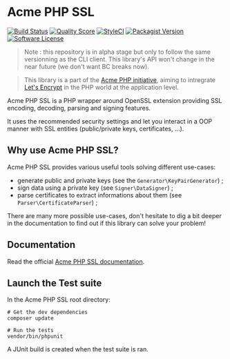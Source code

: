 Acme PHP SSL
============

[![Build Status](https://img.shields.io/travis/acmephp/ssl/master.svg?style=flat-square)](https://travis-ci.org/acmephp/ssl)
[![Quality Score](https://img.shields.io/scrutinizer/g/acmephp/ssl.svg?style=flat-square)](https://scrutinizer-ci.com/g/acmephp/ssl)
[![StyleCI](https://styleci.io/repos/51226077/shield)](https://styleci.io/repos/51226077)
[![Packagist Version](https://img.shields.io/packagist/v/acmephp/ssl.svg?style=flat-square)](https://packagist.org/packages/acmephp/ssl)
[![Software License](https://img.shields.io/badge/license-MIT-brightgreen.svg?style=flat-square)](LICENSE)

> Note : this repository is in alpha stage but only to follow the same versionning as the CLI
> client. This library's API won't change in the near future (we don't want BC breaks now).

> This library is a part of the [Acme PHP initiative](https://github.com/acmephp),
> aiming to intregrate [Let's Encrypt](https://github.com/acmephp)
> in the PHP world at the application level.

Acme PHP SSL is a PHP wrapper around OpenSSL extension providing SSL encoding,
decoding, parsing and signing features.

It uses the recommended security settings and let you interact in a OOP
manner with SSL entities (public/private keys, certificates, ...).

## Why use Acme PHP SSL?

Acme PHP SSL provides various useful tools solving different use-cases:
- generate public and private keys (see the `Generator\KeyPairGenerator`) ;
- sign data using a private key (see `Signer\DataSigner`) ;
- parse certificates to extract informations about them (see `Parser\CertificateParser`) ;

There are many more possible use-cases, don't hesitate to dig a bit deeper in the
documentation to find out if this library can solve your problem!

## Documentation

Read the official [Acme PHP SSL documentation](https://acmephp.github.io/ssl/).

## Launch the Test suite

In the Acme PHP SSL root directory:

```
# Get the dev dependencies
composer update

# Run the tests
vendor/bin/phpunit
```

A JUnit build is created when the test suite is ran.
